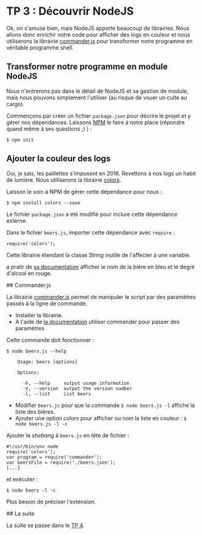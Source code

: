 # TP 3 : Découvrir NodeJS

Ok, on s'amuse bien, mais NodeJS apporte beaucoup de librairies. Nous allons
donc enrichir notre code pour afficher des logs en couleur et nous utiliserons
la librairie [commander.js](https://www.npmjs.com/package/commander) pour transformer
notre programme en véritable programme shell.

## Transformer notre programme en module NodeJS

Nous n'entrerons pas dans le détail de NodeJS et sa gestion de module,
mais nous pouvons simplement l'utiliser (au risque de vouer un culte au cargo).

Commençons par créer un fichier `package.json` pour décrire le projet et y
gérer nos dépendances. Laissons [NPM](https://www.npmjs.com/) le faire à notre
place (répondre quand même à ses questions ;) ) :

    $ npm init

## Ajouter la couleur des logs

Oui, je sais, les paillettes s'imposent en 2016. Revettons à nos logs un
habit de lumière. Nous utiliserons la librairie [colors](https://www.npmjs.com/package/colors).

Laisson le soin à NPM de gérer cette dépendance pour nous :

    $ npm install colors --save

Le fichier `package.json` a été modifié pour inclure cette dépendance externe.

Dans le fichier `beers.js`, importer cette dépendance avec `require` :

    require('colors');

Cette librairie étendant la classe *String* inutile de l'affecter à une variable.

a pratir de [sa documentation](https://github.com/Marak/colors.js) afficher
le nom de la bière en bleu et le degré d'alcool en rouge.

## Commander.js

La librairie [commander.js](https://www.npmjs.com/package/commander) permet
de manipuler le script par des paramètres passés à la ligne de commande.

- Installer la librairie.
- A l'aide de [la documentation](https://github.com/tj/commander.js) utiliser
commander pour passer des paramètres

Cette commande doit fonctionner :

    $ node beers.js --help

        Usage: beers [options]

        Options:

          -h, --help     output usage information
          -V, --version  output the version number
          -l, --list     List beers

- Modifier `beers.js` pour que la commande `$ node beers.js -l` affiche
la liste des bières.
- Ajouter une option *colors* pour afficher ou nom la liste en couleur
: `$ node beers.js -l -c`

Ajouter le *shebang* à `beers.js` en tête de fichier :

    #!/usr/bin/env node
    require('colors');
    var program = require('commander');
    var beersFile = require('./beers.json');
    [...]

et exécuter :

    $ node beers -l -c

Plus besoin de préciser l'extension.

## La suite

La suite se passe dans le [TP 4](../tp4).